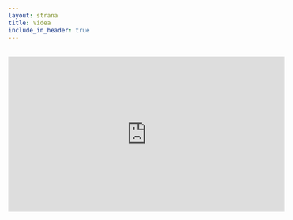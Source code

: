 ```yaml
---
layout: strana
title: Videa
include_in_header: true
---
```


<br>

<iframe width="560" height="315" src="https://www.youtube.com/embed/mnU8TPUxxHA" title="YouTube video player" frameborder="0" allow="accelerometer; autoplay; clipboard-write; encrypted-media; gyroscope; picture-in-picture" allowfullscreen></iframe>